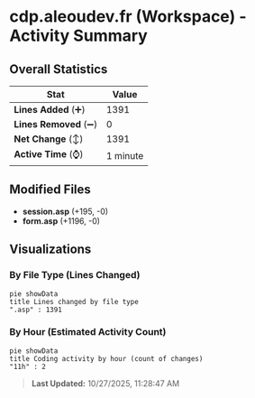 # cdp.aleoudev.fr (Workspace) - Activity Summary 

## Overall Statistics

| Stat                   | Value                                                             |
| ---------------------- | ----------------------------------------------------------------- |
| **Lines Added** (➕)   | 1391                                          |
| **Lines Removed** (➖) | 0                                        |
| **Net Change** (↕)    | 1391                |
| **Active Time** (⌚)   | 1 minute |


## Modified Files
- **session.asp** (+195, -0)
- **form.asp** (+1196, -0)

## Visualizations

### By File Type (Lines Changed)

```mermaid
pie showData
title Lines changed by file type
".asp" : 1391
```

### By Hour (Estimated Activity Count)

```mermaid
pie showData
title Coding activity by hour (count of changes)
"11h" : 2
```


> **Last Updated:** 10/27/2025, 11:28:47 AM